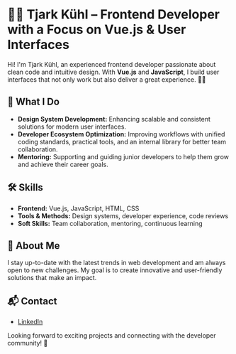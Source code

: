 # 👨‍💻 Tjark Kühl – Frontend Developer with a Focus on Vue.js & User Interfaces

Hi! I'm Tjark Kühl, an experienced frontend developer passionate about clean code and intuitive design. With **Vue.js** and **JavaScript**, I build user interfaces that not only work but also deliver a great experience. 🎨✨  

## 🚀 What I Do
- **Design System Development:** Enhancing scalable and consistent solutions for modern user interfaces.  
- **Developer Ecosystem Optimization:** Improving workflows with unified coding standards, practical tools, and an internal library for better team collaboration.  
- **Mentoring:** Supporting and guiding junior developers to help them grow and achieve their career goals.  

## 🛠️ Skills
- **Frontend:** Vue.js, JavaScript, HTML, CSS  
- **Tools & Methods:** Design systems, developer experience, code reviews  
- **Soft Skills:** Team collaboration, mentoring, continuous learning  

## 🌟 About Me
I stay up-to-date with the latest trends in web development and am always open to new challenges. My goal is to create innovative and user-friendly solutions that make an impact.  

## 📬 Contact
- [LinkedIn]([https://www.linkedin.com](https://www.linkedin.com/in/tjark-k%C3%BChl-a88a1027b))  

Looking forward to exciting projects and connecting with the developer community! 🚀
